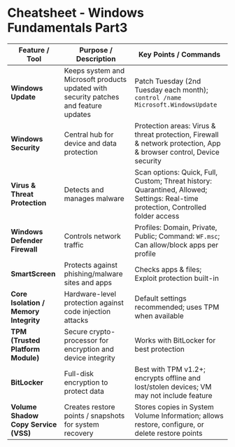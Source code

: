 # Cheatsheet - Windows Fundamentals Part3

| Feature / Tool                  | Purpose / Description | Key Points / Commands |
|---------------------------------|--------------------|---------------------|
| **Windows Update**               | Keeps system and Microsoft products updated with security patches and feature updates | Patch Tuesday (2nd Tuesday each month); `control /name Microsoft.WindowsUpdate` |
| **Windows Security**             | Central hub for device and data protection | Protection areas: Virus & threat protection, Firewall & network protection, App & browser control, Device security |
| **Virus & Threat Protection**    | Detects and manages malware | Scan options: Quick, Full, Custom; Threat history: Quarantined, Allowed; Settings: Real-time protection, Controlled folder access |
| **Windows Defender Firewall**    | Controls network traffic | Profiles: Domain, Private, Public; Command: `WF.msc`; Can allow/block apps per profile |
| **SmartScreen**                  | Protects against phishing/malware sites and apps | Checks apps & files; Exploit protection built-in |
| **Core Isolation / Memory Integrity** | Hardware-level protection against code injection attacks | Default settings recommended; uses TPM when available |
| **TPM (Trusted Platform Module)**| Secure crypto-processor for encryption and device integrity | Works with BitLocker for best protection |
| **BitLocker**                     | Full-disk encryption to protect data | Best with TPM v1.2+; encrypts offline and lost/stolen devices; VM may not include feature |
| **Volume Shadow Copy Service (VSS)** | Creates restore points / snapshots for system recovery | Stores copies in System Volume Information; allows restore, configure, or delete restore points |

